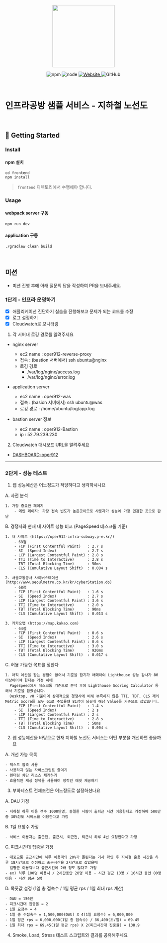<p align="center">
    <img width="200px;" src="https://raw.githubusercontent.com/woowacourse/atdd-subway-admin-frontend/master/images/main_logo.png"/>
</p>
<p align="center">
  <img alt="npm" src="https://img.shields.io/badge/npm-%3E%3D%205.5.0-blue">
  <img alt="node" src="https://img.shields.io/badge/node-%3E%3D%209.3.0-blue">
  <a href="https://edu.nextstep.camp/c/R89PYi5H" alt="nextstep atdd">
    <img alt="Website" src="https://img.shields.io/website?url=https%3A%2F%2Fedu.nextstep.camp%2Fc%2FR89PYi5H">
  </a>
  <img alt="GitHub" src="https://img.shields.io/github/license/next-step/atdd-subway-service">
</p>

<br>

# 인프라공방 샘플 서비스 - 지하철 노선도

<br>

## 🚀 Getting Started

### Install
#### npm 설치
```
cd frontend
npm install
```
> `frontend` 디렉토리에서 수행해야 합니다.

### Usage
#### webpack server 구동
```
npm run dev
```
#### application 구동
```
./gradlew clean build
```
<br>

## 미션

* 미션 진행 후에 아래 질문의 답을 작성하여 PR을 보내주세요.

### 1단계 - 인프라 운영하기
- [x] 애플리케이션 진단하기 실습을 진행해보고 문제가 되는 코드를 수정
- [X] 로그 설정하기
- [X] Cloudwatch로 모니터링

1. 각 서버내 로깅 경로를 알려주세요
- nginx server
    - ec2 name : oper912-reverse-proxy
    - 접속 : (bastion 서버에서) ssh ubuntu@nginx
    - 로깅 경로
        - /var/log/nginx/access.log
        - /var/log/nginx/error.log

- application server
    - ec2 name : oper912-was
    - 접속 : (basion 서버에서) ssh ubuntu@was
    - 로깅 경로 : /home/ubuntu/log/app.log
    
- bastion server 정보
    - ec2 name : oper912-Bastion
    - ip : 52.79.239.230
    
2. Cloudwatch 대시보드 URL을 알려주세요
- [DASHBOARD-oper912](https://ap-northeast-2.console.aws.amazon.com/cloudwatch/home?region=ap-northeast-2#dashboards:name=DASHBOARD-oper912)
---

### 2단계 - 성능 테스트
1. 웹 성능예산은 어느정도가 적당하다고 생각하시나요

A. 사전 분석 

    1. 가장 중요한 페이지
        - 메인 페이지: 가장 접속 빈도가 높은곳이므로 사용자가 성능에 가장 민감한 곳으로 판단 

B. 경쟁사와 현재 내 사이트 성능 비교 (PageSpeed 데스크톱 기준)
    
    1. 내 사이트 (https://oper912-infra-subway.p-e.kr/)
        - 68점
        - FCP (First Contentful Paint)   : 2.7 s
        - SI  (Speed Index)              : 2.7 s
        - LCP (Largest Contentful Paint) : 2.8 s
        - TTI (Time to Interactive)      : 2.8 s
        - TBT (Total Blocking Time)      : 50ms
        - CLS (Cumulative Layout Shift)  : 0.004 s

    2. 서울교통공사 사이버스테이션 (http://www.seoulmetro.co.kr/kr/cyberStation.do)
        - 68점
        - FCP (First Contentful Paint)   : 1.6 s
        - SI  (Speed Index)              : 2.7 s
        - LCP (Largest Contentful Paint) : 3.6 s
        - TTI (Time to Interactive)      : 2.0 s
        - TBT (Total Blocking Time)      : 90ms
        - CLS (Cumulative Layout Shift)  : 0.013 s

    3. 카카오맵 (https://map.kakao.com)
        - 64점
        - FCP (First Contentful Paint)   : 0.6 s
        - SI  (Speed Index)              : 2.6 s
        - LCP (Largest Contentful Paint) : 0.6 s
        - TTI (Time to Interactive)      : 3.0 s
        - TBT (Total Blocking Time)      : 920ms
        - CLS (Cumulative Layout Shift)  : 0.017 s

C. 허용 가능한 목표를 정한다

    1. 아직 예산을 잡는 경험이 없어서 기준을 잡기가 애매하여 Lighthouse 성능 감사가 80 이상이어야 한다는 가정 하에 
      PageSpeed에서 데스크톱 기준으로 분석 후에 Lighthouse Scoring Calculator 통해서 기준을 잡았습니다. 
      Desktop, v8 기준이며 상대적으로 경쟁사에 비해 부족하지 않은 TTI, TBT, CLS 제외 Metric Score를 모두 61로 주었을떄 81점이 되길래 해당 Value를 기준으로 잡았습니다.
        - FCP (First Contentful Paint)   : 1.4 s
        - SI  (Speed Index)              : 2 s
        - LCP (Largest Contentful Paint) : 2 s
        - TTI (Time to Interactive)      : 2.8 s
        - TBT (Total Blocking Time)      : 50ms
        - CLS (Cumulative Layout Shift)  : 0.004 s


2. 웹 성능예산을 바탕으로 현재 지하철 노선도 서비스는 어떤 부분을 개선하면 좋을까요

A. 개선 가능 목록

    - 텍스트 압축 사용
    - 사용하지 않는 자바스크립트 줄이기
    - 렌더링 차단 리소스 제거하기
    - 효율적인 캐싱 정책을 사용하여 정적인 애셋 제공하기


3. 부하테스트 전제조건은 어느정도로 설정하셨나요

A. DAU 가정

    - 지하철 하루 이용 객수 1000만명, 동일한 사람이 출퇴근 시간 이용한다고 가정하에 500만 중 30%정도 서비스를 이용한다고 가정

B. 1일 요청수 가정

    - 서비스 이용자는 출근전, 출근시, 퇴근전, 퇴근시 하루 4번 요청한다고 가정
    
C. 피크시간대 집중율 가정

    - 대중교통 출근시간에 하루 이용객의 20%가 몰린다는 기사 확인 후 지하철 운용 시간을 하루 18시간으로 추정하고 출근시간을 2시간으로 잡았을때
      일평균 이용객보다 출근시간에 2배 정도 많다고 가정
    - ex) 하루 100명 이용시 / 2시간동안 20명 이용 - 시간 평균 10명 / 16시간 동안 80명 이용 - 시간 평균 5명

D. 목푯값 설정 (1일 총 접속수 / 1일 평균 rps / 1일 최대 rps 계산)

    - DAU = 150만
    - 피크시간대 집중율 = 2
    - 1일 요청수 = 4
    - 1일 총 수접속수 = 1,500,000(DAU) X 4(1일 요청수) = 6,000,000
    - 1일 평균 rps = 6,000,000(1일 총 접속수) / 86,400(초/일) = 69.45
    - 1일 최대 rps = 69.45(1일 평균 rps) X 2(피크시간대 집중율) = 138.9


4. Smoke, Load, Stress 테스트 스크립트와 결과를 공유해주세요
